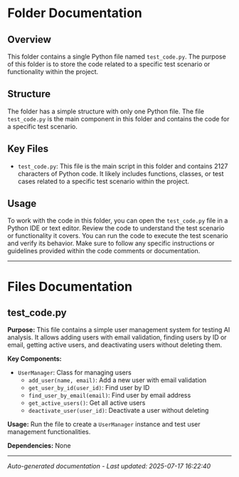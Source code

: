 # Folder Documentation

## Overview
This folder contains a single Python file named `test_code.py`. The purpose of this folder is to store the code related to a specific test scenario or functionality within the project.

## Structure
The folder has a simple structure with only one Python file. The file `test_code.py` is the main component in this folder and contains the code for a specific test scenario.

## Key Files
- `test_code.py`: This file is the main script in this folder and contains 2127 characters of Python code. It likely includes functions, classes, or test cases related to a specific test scenario within the project.

## Usage
To work with the code in this folder, you can open the `test_code.py` file in a Python IDE or text editor. Review the code to understand the test scenario or functionality it covers. You can run the code to execute the test scenario and verify its behavior. Make sure to follow any specific instructions or guidelines provided within the code comments or documentation.

---

# Files Documentation

## test_code.py

**Purpose:** This file contains a simple user management system for testing AI analysis. It allows adding users with email validation, finding users by ID or email, getting active users, and deactivating users without deleting them.

**Key Components:**
- `UserManager`: Class for managing users
  - `add_user(name, email)`: Add a new user with email validation
  - `get_user_by_id(user_id)`: Find user by ID
  - `find_user_by_email(email)`: Find user by email address
  - `get_active_users()`: Get all active users
  - `deactivate_user(user_id)`: Deactivate a user without deleting

**Usage:** Run the file to create a `UserManager` instance and test user management functionalities.

**Dependencies:** None

---
*Auto-generated documentation - Last updated: 2025-07-17 16:22:40*
